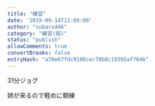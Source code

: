 ```yaml
---
title: "練習"
date: '2019-09-14T11:00:00'
author: "subaru44k"
category: "練習(弱)"
status: "publish"
allowComments: true
convertBreaks: false
entryHash: "a70e67fdc9190cec70b0c19395af7646"
---
```

31分ジョグ

姉が来るので軽めに朝練
